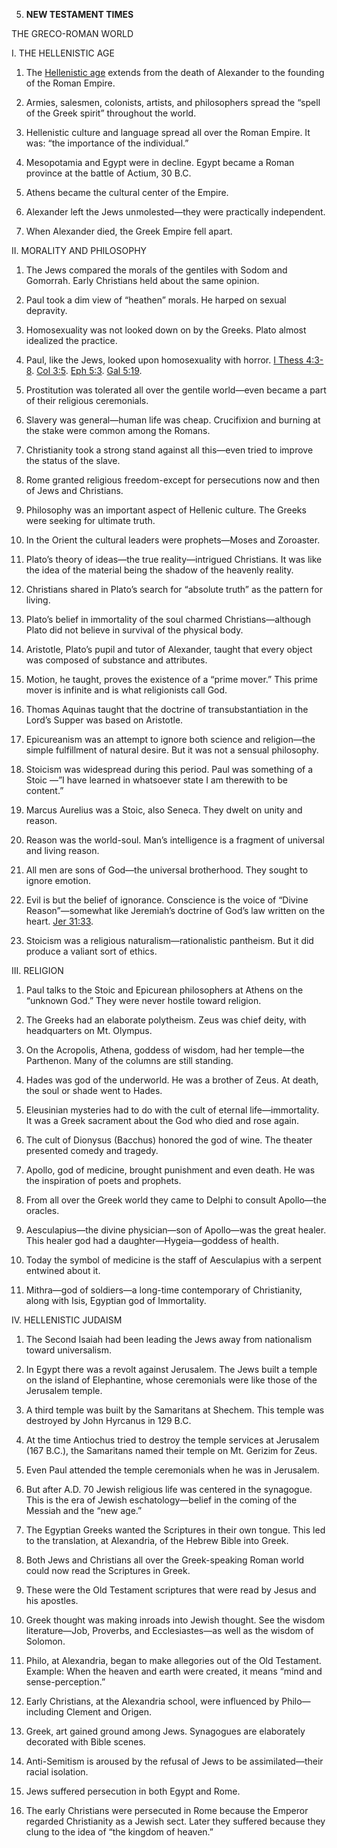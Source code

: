 


5. **NEW TESTAMENT TIMES**

THE GRECO-ROMAN WORLD

I. THE HELLENISTIC AGE

1. The [Hellenistic age](https://en.wikipedia.org/wiki/Hellenistic_civilization) extends from the death of Alexander to the founding of the Roman Empire.

2. Armies, salesmen, colonists, artists, and philosophers spread the “spell of the Greek spirit” throughout the world.

3. Hellenistic culture and language spread all over the Roman Empire. It was: “the importance of the individual.”

4. Mesopotamia and Egypt were in decline. Egypt became a Roman province at the battle of Actium, 30 B.C.

5. Athens became the cultural center of the Empire.

6. Alexander left the Jews unmolested—they were practically independent.

7. When Alexander died, the Greek Empire fell apart.

II. MORALITY AND PHILOSOPHY

1. The Jews compared the morals of the gentiles with Sodom and Gomorrah. Early Christians held about the same opinion.

2. Paul took a dim view of “heathen” morals. He harped on sexual depravity.

3. Homosexuality was not looked down on by the Greeks. Plato almost idealized the practice.

4. Paul, like the Jews, looked upon homosexuality with horror. [I Thess 4:3-8](/en/Bible/1_Thessalonians/4#v3). [Col 3:5](/en/Bible/Colossians/3#v5). [Eph 5:3](/en/Bible/Ephesians/5#v3). [Gal 5:19](/en/Bible/Galatians/5#v19).

5. Prostitution was tolerated all over the gentile world—even became a part of their religious ceremonials.

6. Slavery was general—human life was cheap. Crucifixion and burning at the stake were common among the Romans.

7. Christianity took a strong stand against all this—even tried to improve the status of the slave.

8. Rome granted religious freedom-except for persecutions now and then of Jews and Christians.

9. Philosophy was an important aspect of Hellenic culture. The Greeks were seeking for ultimate truth.

10. In the Orient the cultural leaders were prophets—Moses and Zoroaster.

11. Plato’s theory of ideas—the true reality—intrigued Christians. It was like the idea of the material being the shadow of the heavenly reality.

12. Christians shared in Plato’s search for “absolute truth” as the pattern for living.

13. Plato’s belief in immortality of the soul charmed Christians—although Plato did not believe in survival of the physical body.

14. Aristotle, Plato’s pupil and tutor of Alexander, taught that every object was composed of substance and attributes.

15. Motion, he taught, proves the existence of a “prime mover.” This prime mover is infinite and is what religionists call God.

16. Thomas Aquinas taught that the doctrine of transubstantiation in the Lord’s Supper was based on Aristotle.

17. Epicureanism was an attempt to ignore both science and religion—the simple fulfillment of natural desire. But it was not a sensual philosophy.

18. Stoicism was widespread during this period. Paul was something of a Stoic —”I have learned in whatsoever state I am therewith to be content.”

19. Marcus Aurelius was a Stoic, also Seneca. They dwelt on unity and reason.

20. Reason was the world-soul. Man’s intelligence is a fragment of universal and living reason.

21. All men are sons of God—the universal brotherhood. They sought to ignore emotion.

22. Evil is but the belief of ignorance. Conscience is the voice of “Divine Reason”—somewhat like Jeremiah’s doctrine of God’s law written on the heart. [Jer 31:33](/en/Bible/Jeremiah/31#v33).

23. Stoicism was a religious naturalism—rationalistic pantheism. But it did produce a valiant sort of ethics.

III. RELIGION

1. Paul talks to the Stoic and Epicurean philosophers at Athens on the “unknown God.” They were never hostile toward religion.

2. The Greeks had an elaborate polytheism. Zeus was chief deity, with headquarters on Mt. Olympus.

3. On the Acropolis, Athena, goddess of wisdom, had her temple—the Parthenon. Many of the columns are still standing.

4. Hades was god of the underworld. He was a brother of Zeus. At death, the soul or shade went to Hades.

5. Eleusinian mysteries had to do with the cult of eternal life—immortality. It was a Greek sacrament about the God who died and rose again.

6. The cult of Dionysus (Bacchus) honored the god of wine. The theater presented comedy and tragedy.

7. Apollo, god of medicine, brought punishment and even death. He was the inspiration of poets and prophets.

8. From all over the Greek world they came to Delphi to consult Apollo—the oracles.

9. Aesculapius—the divine physician—son of Apollo—was the great healer. This healer god had a daughter—Hygeia—goddess of health.

10. Today the symbol of medicine is the staff of Aesculapius with a serpent entwined about it.

11. Mithra—god of soldiers—a long-time contemporary of Christianity, along with Isis, Egyptian god of Immortality.

IV. HELLENISTIC JUDAISM

1. The Second Isaiah had been leading the Jews away from nationalism toward universalism.

2. In Egypt there was a revolt against Jerusalem. The Jews built a temple on the island of Elephantine, whose ceremonials were like those of the Jerusalem temple.

3. A third temple was built by the Samaritans at Shechem. This temple was destroyed by John Hyrcanus in 129 B.C.

4. At the time Antiochus tried to destroy the temple services at Jerusalem (167 B.C.), the Samaritans named their temple on Mt. Gerizim for Zeus.

5. Even Paul attended the temple ceremonials when he was in Jerusalem.

6. But after A.D. 70 Jewish religious life was centered in the synagogue. This is the era of Jewish eschatology—belief in the coming of the Messiah and the “new age.”

7. The Egyptian Greeks wanted the Scriptures in their own tongue. This led to the translation, at Alexandria, of the Hebrew Bible into Greek.

8. Both Jews and Christians all over the Greek-speaking Roman world could now read the Scriptures in Greek.

9. These were the Old Testament scriptures that were read by Jesus and his apostles.

10. Greek thought was making inroads into Jewish thought. See the wisdom literature—Job, Proverbs, and Ecclesiastes—as well as the wisdom of Solomon.

11. Philo, at Alexandria, began to make allegories out of the Old Testament. Example: When the heaven and earth were created, it means “mind and sense-perception.”

12. Early Christians, at the Alexandria school, were influenced by Philo—including Clement and Origen.

13. Greek, art gained ground among Jews. Synagogues are elaborately decorated with Bible scenes.

14. Anti-Semitism is aroused by the refusal of Jews to be assimilated—their racial isolation.

15. Jews suffered persecution in both Egypt and Rome.

16. The early Christians were persecuted in Rome because the Emperor regarded Christianity as a Jewish sect. Later they suffered because they clung to the idea of “the kingdom of heaven.”